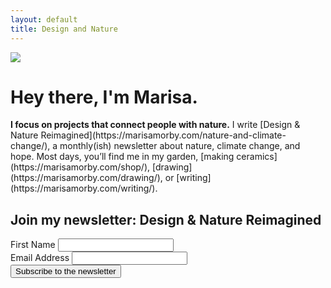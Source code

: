 ```yaml
---
layout: default
title: Design and Nature
---
```


<div class="wrapper">
  <div class="box a"><img src="/images/marisa-circle.png">
</div>
<div class="box b">
    <main>
      <h1>Hey there, I'm Marisa.</h1>
      <p><b>I focus on projects that connect people with nature.</b>
I write [Design & Nature Reimagined](https://marisamorby.com/nature-and-climate-change/), a monthly(ish) newsletter about nature, climate change, and hope. Most days, you’ll find me in my garden, [making ceramics](https://marisamorby.com/shop/), [drawing](https://marisamorby.com/drawing/), or [writing](https://marisamorby.com/writing/).

## Join my newsletter: Design & Nature Reimagined

<form
  method="POST"
  action="https://app.convertkit.com/forms/1961068/subscriptions" 
  class="opt-in"
>
  <div class="input-group">
    <label for="fname">First Name</label>
    <input
      id="fname"
      type="text"
      class="formkit-input"
      aria-label="First Name"
      name="fields[first_name]"
    />
  </div>

  <div class="input-group">
    <label for="email">Email Address</label>
    <input
      id="email"
      type="email"
      class="formkit-input"
      name="email_address"
      aria-label="Your email address"
      required
    />
  </div>
  <div class="submit-group">
    <button class="opt-in-submit">Subscribe to the newsletter</button>
  </div>
</form>
</div>
</div>
